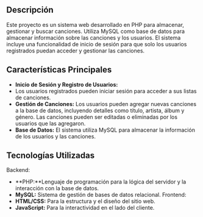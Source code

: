 ## Descripción
Este proyecto es un sistema web desarrollado en PHP para almacenar, gestionar y buscar canciones. Utiliza MySQL como base de datos para almacenar información sobre las canciones y los usuarios. El sistema incluye una funcionalidad de inicio de sesión para que solo los usuarios registrados puedan acceder y gestionar las canciones.

## Características Principales
- **Inicio de Sesión y Registro de Usuarios:**
- Los usuarios registrados pueden iniciar sesión para acceder a sus listas de canciones.
- **Gestión de Canciones:** Los usuarios pueden agregar nuevas canciones a la base de datos, incluyendo detalles como título, artista, álbum y género.
                            Las canciones pueden ser editadas o eliminadas por los usuarios que las agregaron.
- **Base de Datos:** El sistema utiliza MySQL para almacenar la información de los usuarios y las canciones.

## Tecnologías Utilizadas
Backend:
- **PHP:**Lenguaje de programación para la lógica del servidor y la interacción con la base de datos.
- **MySQL:** Sistema de gestión de bases de datos relacional.
Frontend:
- **HTML/CSS:** Para la estructura y el diseño del sitio web.
- **JavaScript:** Para la interactividad en el lado del cliente.
